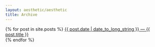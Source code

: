 ```yaml
---
layout: aesthetic/aesthetic
title: Archive
---
```

<section>
    <p>
  {% for post in site.posts %}
      <a href="{{ post.url }}">{{ post.date | date_to_long_string }} —
      {{ post.title }}</a> <br>
  {% endfor %}
    </p>
</section>